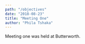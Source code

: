 ```yaml
---
path: "/objectives"
date: "2018-08-23"
title: "Meeting One"
author: "Phila Tshaka"
---
```

Meeting one was held at Butterworth.
